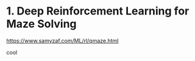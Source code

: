 # 1. Deep Reinforcement Learning for Maze Solving

https://www.samyzaf.com/ML/rl/qmaze.html

cool







